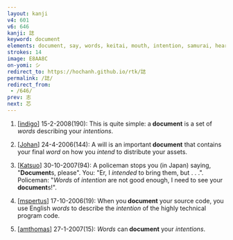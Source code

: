 ```yaml
---
layout: kanji
v4: 601
v6: 646
kanji: 誌
keyword: document
elements: document, say, words, keitai, mouth, intention, samurai, heart
strokes: 14
image: E8AA8C
on-yomi: シ
redirect_to: https://hochanh.github.io/rtk/誌
permalink: /誌/
redirect_from:
 - /646/
prev: 志
next: 芯
---
```


1) [<a href="http://kanji.koohii.com/profile/indigo">indigo</a>] 15-2-2008(190): This is quite simple: a<strong> document</strong> is a set of <em>words</em> describing your <em>intentions</em>.

2) [<a href="http://kanji.koohii.com/profile/Johan">Johan</a>] 24-4-2006(144): A will is an important<strong> document</strong> that contains your final <em>word</em> on how you <em>intend</em> to distribute your assets.

3) [<a href="http://kanji.koohii.com/profile/Katsuo">Katsuo</a>] 30-10-2007(94): A policeman stops you (in Japan) saying, &quot;<strong>Document</strong>s, please&quot;. You: &quot;Er, I <em>intended</em> to bring them, but . . .&quot;. Policeman: &quot;<em>Words</em> of <em>intention</em> are not good enough, I need to see your<strong> document</strong>s!&quot;.

4) [<a href="http://kanji.koohii.com/profile/mspertus">mspertus</a>] 17-10-2006(19): When you<strong> document</strong> your source code, you use English <em>words</em> to describe the <em>intention</em> of the highly technical program code.

5) [<a href="http://kanji.koohii.com/profile/amthomas">amthomas</a>] 27-1-2007(15): <em>Words</em> can<strong> document</strong> your <em>intentions</em>.


